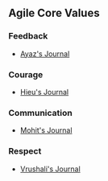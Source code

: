 ## Agile Core Values

### Feedback
* [Ayaz's Journal](https://github.com/gopinathsjsu/teamproject-codemonks/blob/master/AyazsJournal/ScrumCoreValue-Focus.md)

### Courage
* [Hieu's Journal](https://github.com/gopinathsjsu/teamproject-codemonks/blob/master/HeiusJournal/ScrumCoreValue-Courage.md)

### Communication
* [Mohit's Journal](https://github.com/gopinathsjsu/teamproject-codemonks/blob/master/MohitsJournal/ScrumCoreValue-Commitment.md)

### Respect
* [Vrushali's Journal](https://github.com/gopinathsjsu/teamproject-codemonks/blob/master/VrushalisJournal/ScrumCoreValue-Respect.md)
